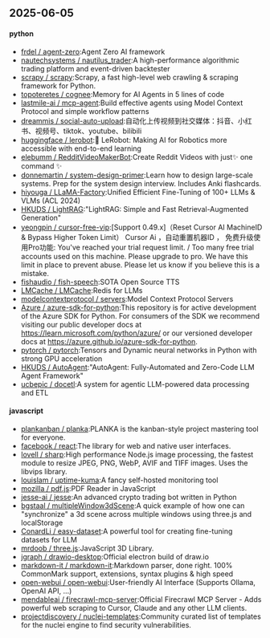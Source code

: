 ## 2025-06-05

#### python
* [frdel / agent-zero](https://github.com/frdel/agent-zero):Agent Zero AI framework
* [nautechsystems / nautilus_trader](https://github.com/nautechsystems/nautilus_trader):A high-performance algorithmic trading platform and event-driven backtester
* [scrapy / scrapy](https://github.com/scrapy/scrapy):Scrapy, a fast high-level web crawling & scraping framework for Python.
* [topoteretes / cognee](https://github.com/topoteretes/cognee):Memory for AI Agents in 5 lines of code
* [lastmile-ai / mcp-agent](https://github.com/lastmile-ai/mcp-agent):Build effective agents using Model Context Protocol and simple workflow patterns
* [dreammis / social-auto-upload](https://github.com/dreammis/social-auto-upload):自动化上传视频到社交媒体：抖音、小红书、视频号、tiktok、youtube、bilibili
* [huggingface / lerobot](https://github.com/huggingface/lerobot):🤗 LeRobot: Making AI for Robotics more accessible with end-to-end learning
* [elebumm / RedditVideoMakerBot](https://github.com/elebumm/RedditVideoMakerBot):Create Reddit Videos with just✨ one command ✨
* [donnemartin / system-design-primer](https://github.com/donnemartin/system-design-primer):Learn how to design large-scale systems. Prep for the system design interview. Includes Anki flashcards.
* [hiyouga / LLaMA-Factory](https://github.com/hiyouga/LLaMA-Factory):Unified Efficient Fine-Tuning of 100+ LLMs & VLMs (ACL 2024)
* [HKUDS / LightRAG](https://github.com/HKUDS/LightRAG):"LightRAG: Simple and Fast Retrieval-Augmented Generation"
* [yeongpin / cursor-free-vip](https://github.com/yeongpin/cursor-free-vip):[Support 0.49.x]（Reset Cursor AI MachineID & Bypass Higher Token Limit） Cursor Ai ，自动重置机器ID ， 免费升级使用Pro功能: You've reached your trial request limit. / Too many free trial accounts used on this machine. Please upgrade to pro. We have this limit in place to prevent abuse. Please let us know if you believe this is a mistake.
* [fishaudio / fish-speech](https://github.com/fishaudio/fish-speech):SOTA Open Source TTS
* [LMCache / LMCache](https://github.com/LMCache/LMCache):Redis for LLMs
* [modelcontextprotocol / servers](https://github.com/modelcontextprotocol/servers):Model Context Protocol Servers
* [Azure / azure-sdk-for-python](https://github.com/Azure/azure-sdk-for-python):This repository is for active development of the Azure SDK for Python. For consumers of the SDK we recommend visiting our public developer docs at https://learn.microsoft.com/python/azure/ or our versioned developer docs at https://azure.github.io/azure-sdk-for-python.
* [pytorch / pytorch](https://github.com/pytorch/pytorch):Tensors and Dynamic neural networks in Python with strong GPU acceleration
* [HKUDS / AutoAgent](https://github.com/HKUDS/AutoAgent):"AutoAgent: Fully-Automated and Zero-Code LLM Agent Framework"
* [ucbepic / docetl](https://github.com/ucbepic/docetl):A system for agentic LLM-powered data processing and ETL

#### javascript
* [plankanban / planka](https://github.com/plankanban/planka):PLANKA is the kanban-style project mastering tool for everyone.
* [facebook / react](https://github.com/facebook/react):The library for web and native user interfaces.
* [lovell / sharp](https://github.com/lovell/sharp):High performance Node.js image processing, the fastest module to resize JPEG, PNG, WebP, AVIF and TIFF images. Uses the libvips library.
* [louislam / uptime-kuma](https://github.com/louislam/uptime-kuma):A fancy self-hosted monitoring tool
* [mozilla / pdf.js](https://github.com/mozilla/pdf.js):PDF Reader in JavaScript
* [jesse-ai / jesse](https://github.com/jesse-ai/jesse):An advanced crypto trading bot written in Python
* [bgstaal / multipleWindow3dScene](https://github.com/bgstaal/multipleWindow3dScene):A quick example of how one can "synchronize" a 3d scene across multiple windows using three.js and localStorage
* [ConardLi / easy-dataset](https://github.com/ConardLi/easy-dataset):A powerful tool for creating fine-tuning datasets for LLM
* [mrdoob / three.js](https://github.com/mrdoob/three.js):JavaScript 3D Library.
* [jgraph / drawio-desktop](https://github.com/jgraph/drawio-desktop):Official electron build of draw.io
* [markdown-it / markdown-it](https://github.com/markdown-it/markdown-it):Markdown parser, done right. 100% CommonMark support, extensions, syntax plugins & high speed
* [open-webui / open-webui](https://github.com/open-webui/open-webui):User-friendly AI Interface (Supports Ollama, OpenAI API, ...)
* [mendableai / firecrawl-mcp-server](https://github.com/mendableai/firecrawl-mcp-server):Official Firecrawl MCP Server - Adds powerful web scraping to Cursor, Claude and any other LLM clients.
* [projectdiscovery / nuclei-templates](https://github.com/projectdiscovery/nuclei-templates):Community curated list of templates for the nuclei engine to find security vulnerabilities.
